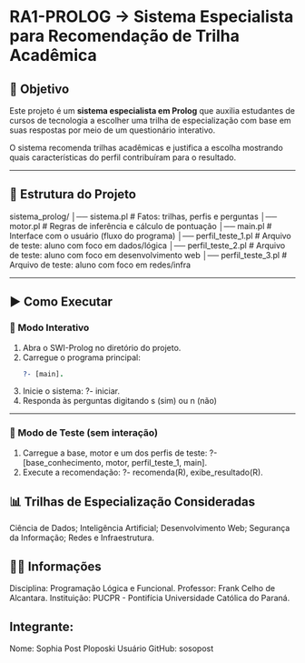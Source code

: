 # RA1-PROLOG -> Sistema Especialista para Recomendação de Trilha Acadêmica

## 🎯 Objetivo
Este projeto é um **sistema especialista em Prolog** que auxilia estudantes de cursos de tecnologia a escolher uma trilha de especialização com base em suas respostas por meio de um questionário interativo.  

O sistema recomenda trilhas acadêmicas e justifica a escolha mostrando quais características do perfil contribuíram para o resultado.

---

## 📂 Estrutura do Projeto
sistema_prolog/
│── sistema.pl # Fatos: trilhas, perfis e perguntas
│── motor.pl # Regras de inferência e cálculo de pontuação
│── main.pl # Interface com o usuário (fluxo do programa)
│── perfil_teste_1.pl # Arquivo de teste: aluno com foco em dados/lógica
│── perfil_teste_2.pl # Arquivo de teste: aluno com foco em desenvolvimento web
│── perfil_teste_3.pl # Arquivo de teste: aluno com foco em redes/infra


---

## ▶️ Como Executar
### 🔹 Modo Interativo
1. Abra o SWI-Prolog no diretório do projeto.
2. Carregue o programa principal:
   ```prolog
   ?- [main].
3. Inicie o sistema:
   ?- iniciar.
4. Responda às perguntas digitando s (sim) ou n (não)

---

### 🔹 Modo de Teste (sem interação)
1. Carregue a base, motor e um dos perfis de teste:
  ?- [base_conhecimento, motor, perfil_teste_1, main].
2. Execute a recomendação:
  ?- recomenda(R), exibe_resultado(R).

## 📊 Trilhas de Especialização Consideradas
Ciência de Dados;
Inteligência Artificial;
Desenvolvimento Web;
Segurança da Informação;
Redes e Infraestrutura.


## 👨‍💻 Informações
Disciplina: Programação Lógica e Funcional.
Professor: Frank Celho de Alcantara.
Instituição: PUCPR - Pontifícia Universidade Católica do Paraná.


## Integrante:
Nome: Sophia Post Ploposki
Usuário GitHub: sosopost

